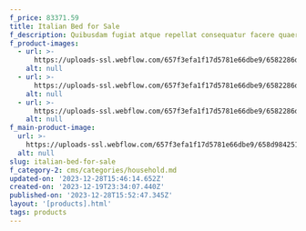 ```yaml
---
f_price: 83371.59
title: Italian Bed for Sale
f_description: Quibusdam fugiat atque repellat consequatur facere quaerat nos
f_product-images:
  - url: >-
      https://uploads-ssl.webflow.com/657f3efa1f17d5781e66dbe9/6582286d07007738c195b8f5_image17.jpeg
    alt: null
  - url: >-
      https://uploads-ssl.webflow.com/657f3efa1f17d5781e66dbe9/6582286d07007738c195b8f8_image11.jpeg
    alt: null
  - url: >-
      https://uploads-ssl.webflow.com/657f3efa1f17d5781e66dbe9/6582286d07007738c195b8e6_image20.jpeg
    alt: null
f_main-product-image:
  url: >-
    https://uploads-ssl.webflow.com/657f3efa1f17d5781e66dbe9/658d9842516a8ebc46c3d1e7_mid-century-bed-o.jpg
  alt: null
slug: italian-bed-for-sale
f_category-2: cms/categories/household.md
updated-on: '2023-12-28T15:46:14.652Z'
created-on: '2023-12-19T23:34:07.440Z'
published-on: '2023-12-28T15:52:47.345Z'
layout: '[products].html'
tags: products
---
```



